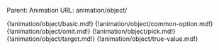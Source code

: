Parent: Animation
URL: animation/object/

{!animation/object/basic.md!}
{!animation/object/common-option.md!}
{!animation/object/omit.md!}
{!animation/object/pick.md!}
{!animation/object/target.md!}
{!animation/object/true-value.md!}

